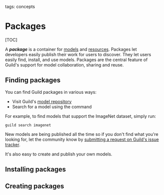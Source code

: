 tags: concepts

# Packages

[TOC]

A ***package*** is a container for [models](term:model) and
[resources](term:resource). Packages let developers easily publish
their work for users to discover. They let users easily find, install,
and use models. Packages are the central feature of Guild's support
for model collaboration, sharing and reuse.

## Finding packages

You can find Guild packages in various ways:

- Visit Guild's [model repository](/models/)
- Search for a model using the [](cmd:search) command

For example, to find models that support the ImageNet dataset, simply run:

``` shell
guild search imagenet
```

New models are being published all the time so if you don't find what
you're looking for, let the community know by [submitting a request on
Guild's issue tracker](alias:guild-issues).

It's also easy to create and publish your own models.

## Installing packages


## Creating packages
